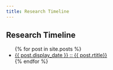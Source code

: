 ```yaml
---
title: Research Timeline
---
```


<section id="research">
  <h1>Research Timeline</h1>
  <ul class="timeline_ul">
    {% for post in site.posts %}
        <li class="timeline_card">
            <a href="{{site.url}}/{{site.github.repository_name}}{{post.url}}">
              <div class="date_other"> {{ post.display_date }} :: {{ post.rtitle}} </div>
          </a>
       </li>
    {% endfor %}
  </ul>
</section>
